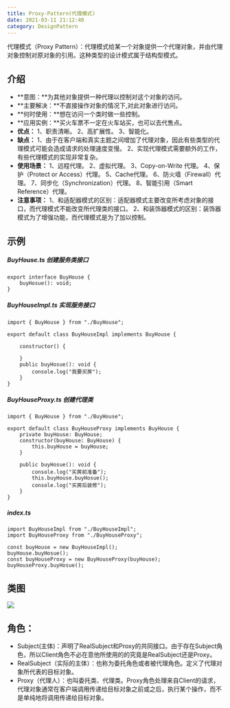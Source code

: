 ```yaml
---
title: Proxy-Pattern(代理模式)
date: 2021-03-11 21:12:40
category: DesignPattern
---
```

代理模式（Proxy Pattern）：代理模式给某一个对象提供一个代理对象，并由代理对象控制对原对象的引用。这种类型的设计模式属于结构型模式。
## 介绍
- **意图：**为其他对象提供一种代理以控制对这个对象的访问。
- **主要解决：**不直接操作对象的情况下,对此对象进行访问。
- **何时使用：**想在访问一个类时做一些控制。
- **应用实例：**买火车票不一定在火车站买，也可以去代售点。
- **优点：**
 1、职责清晰。 
2、高扩展性。
 3、智能化。
- **缺点：**
 1、由于在客户端和真实主题之间增加了代理对象，因此有些类型的代理模式可能会造成请求的处理速度变慢。 
2、实现代理模式需要额外的工作，有些代理模式的实现非常复杂。
- **使用场景：**
 1、远程代理。
 2、虚拟代理。 
3、Copy-on-Write 代理。
 4、保护（Protect or Access）代理。
 5、Cache代理。
 6、防火墙（Firewall）代理。 
7、同步化（Synchronization）代理。
 8、智能引用（Smart Reference）代理。
- **注意事项：**
 1、和适配器模式的区别：适配器模式主要改变所考虑对象的接口，而代理模式不能改变所代理类的接口。
 2、和装饰器模式的区别：装饰器模式为了增强功能，而代理模式是为了加以控制。
## 示例
##### BuyHouse.ts 创建服务类接口
```
export interface BuyHouse {
    buyHosue(): void;
}
```
##### BuyHouseImpl.ts 实现服务接口
```
import { BuyHouse } from "./BuyHouse";

export default class BuyHouseImpl implements BuyHouse {

    constructor() {

    }
    public buyHosue(): void {
        console.log("我要买房");
    }
}
```
##### BuyHouseProxy.ts 创建代理类
```
import { BuyHouse } from "./BuyHouse";

export default class BuyHouseProxy implements BuyHouse {
    private buyHouse: BuyHouse;
    constructor(buyHouse: BuyHouse) {
        this.buyHouse = buyHouse;
    }

    public buyHosue(): void {
        console.log("买房前准备");
        this.buyHouse.buyHosue();
        console.log("买房后装修");
    }
}
```
##### index.ts
```
import BuyHouseImpl from "./BuyHouseImpl";
import BuyHouseProxy from "./BuyHouseProxy";

const buyHouse = new BuyHouseImpl();
buyHouse.buyHosue();
const buyHouseProxy = new BuyHouseProxy(buyHouse);
buyHouseProxy.buyHosue();
```
## 类图
![](https://upload-images.jianshu.io/upload_images/10024246-b4f89a6249dd3f0b.png?imageMogr2/auto-orient/strip%7CimageView2/2/w/1240)
## 角色：
- Subject(主体)：声明了RealSubject和Proxy的共同接口。由于存在Subject角色，所以Client角色不必在意他所使用的的究竟是RealSubject还是Proxy。
- RealSubject（实际的主体）：也称为委托角色或者被代理角色。定义了代理对象所代表的目标对象。
- Proxy（代理人）：也叫委托类、代理类。Proxy角色处理来自Client的请求，代理对象通常在客户端调用传递给目标对象之前或之后，执行某个操作，而不是单纯地将调用传递给目标对象。
